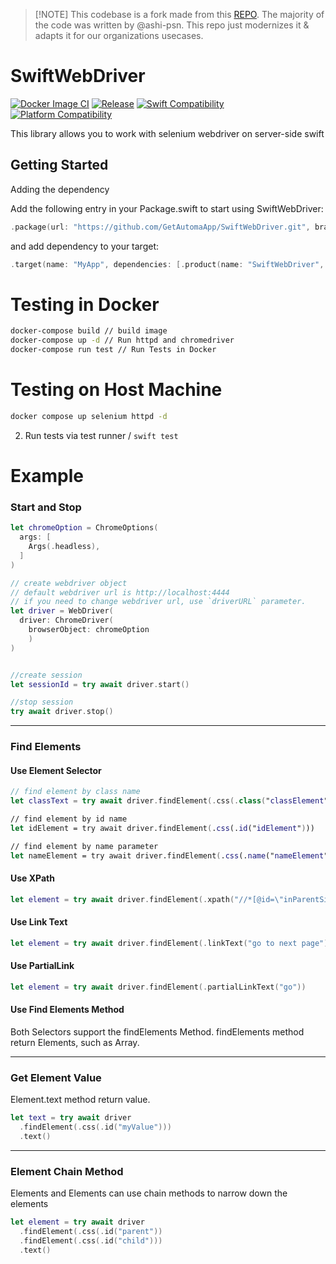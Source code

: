 > [!NOTE] This codebase is a fork made from this [REPO](https://github.com/ashi-psn/SwiftWebDriver). The majority of the code was written by @ashi-psn. This repo just modernizes it & adapts it for our organizations usecases.

# SwiftWebDriver
[![Docker Image CI](https://github.com/ashi-psn/SwiftWebDriver/actions/workflows/main.yml/badge.svg)](https://github.com/ashi-psn/SwiftWebDriver/actions/workflows/main.yml)
[![Release](https://img.shields.io/github/v/release/ashi-psn/SwiftWebDriver)](https://github.com/ashi-psn/SwiftWebDriver/releases/latest)
[![Swift Compatibility](https://img.shields.io/endpoint?url=https%3A%2F%2Fswiftpackageindex.com%2Fapi%2Fpackages%2Fashi-psn%2FSwiftWebDriver%2Fbadge%3Ftype%3Dswift-versions)](https://swiftpackageindex.com/ashi-psn/SwiftWebDriver)
[![Platform Compatibility](https://img.shields.io/endpoint?url=https://swiftpackageindex.com/api/packages/ashi-psn/SwiftWebDriver/badge?type=platforms)](https://swiftpackageindex.com/ashi-psn/SwiftWebDriver)


This library allows you to work with selenium webdriver on server-side swift


## Getting Started
Adding the dependency

Add the following entry in your Package.swift to start using SwiftWebDriver:

```swift
.package(url: "https://github.com/GetAutomaApp/SwiftWebDriver.git", branch: "master")
```

and add dependency to your target:
```Swift
.target(name: "MyApp", dependencies: [.product(name: "SwiftWebDriver", package: "SwiftWebDriver")]),

```

# Testing in Docker

```bash
docker-compose build // build image
docker-compose up -d // Run httpd and chromedriver
docker-compose run test // Run Tests in Docker
```

# Testing on Host Machine
```bash
docker compose up selenium httpd -d
```
2. Run tests via test runner / `swift test`


# Example
### Start and Stop

```Swift
let chromeOption = ChromeOptions(
  args: [
    Args(.headless),
  ]
)

// create webdriver object
// default webdriver url is http://localhost:4444
// if you need to change webdriver url, use `driverURL` parameter.
let driver = WebDriver(
  driver: ChromeDriver(
    browserObject: chromeOption
    )
)


//create session
let sessionId = try await driver.start()

//stop session
try await driver.stop()
```
---
### Find Elements
#### Use Element Selector

```Swift
// find element by class name
let classText = try await driver.findElement(.css(.class("classElement")))

// find element by id name
let idElement = try await driver.findElement(.css(.id("idElement")))

// find element by name parameter
let nameElement = try await driver.findElement(.css(.name("nameElement")))
```

#### Use XPath

```Swift
let element = try await driver.findElement(.xpath("//*[@id=\"inParentSingleElement\"]"))
```

#### Use Link Text

```Swift
let element = try await driver.findElement(.linkText("go to next page"))
```

#### Use PartialLink

```Swift
let element = try await driver.findElement(.partialLinkText("go"))
```

#### Use Find Elements Method

Both Selectors support the findElements Method.
findElements method return Elements, such as Array<Element>.


---
### Get Element Value
Element.text method return value.

```Swift
let text = try await driver
  .findElement(.css(.id("myValue")))
  .text()
```

---
### Element Chain Method
Elements and Elements can use chain methods to narrow down the elements

```Swift
let element = try await driver
  .findElement(.css(.id("parent"))
  .findElement(.css(.id("child")))
  .text()
```
